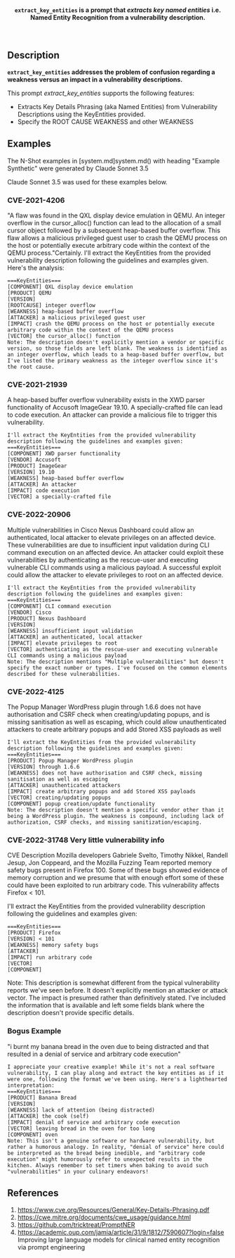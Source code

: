 <div align="center">

<h4><code>extract_key_entities</code> is a prompt that <em>extracts key named entities</em> i.e. Named Entity Recognition from a vulnerability description.</h4>

</div>

<br />

## Description

**`extract_key_entities` addresses the problem of confusion regarding a weakness versus an impact in a vulnerability descriptions.**

This prompt _extract_key_entities_ supports the following features:

- Extracts Key Details Phrasing (aka Named Entities) from Vulnerability Descriptions using the KeyEntities provided.
- Specify the ROOT CAUSE WEAKNESS and other WEAKNESS

## Examples

The N-Shot examples in [system.md]system.md() with heading "Example Synthetic" were generated by Claude Sonnet 3.5 

Claude Sonnet 3.5 was used for these examples below.


### CVE-2021-4206
"A flaw was found in the QXL display device emulation in QEMU. An integer overflow in the cursor_alloc() function can lead to the allocation of a small cursor object followed by a subsequent heap-based buffer overflow. This flaw allows a malicious privileged guest user to crash the QEMU process on the host or potentially execute arbitrary code within the context of the QEMU process."Certainly. I'll extract the KeyEntities from the provided vulnerability description following the guidelines and examples given. Here's the analysis:

````
===KeyEntities===
[COMPONENT] QXL display device emulation
[PRODUCT] QEMU
[VERSION]
[ROOTCAUSE] integer overflow
[WEAKNESS] heap-based buffer overflow
[ATTACKER] a malicious privileged guest user
[IMPACT] crash the QEMU process on the host or potentially execute arbitrary code within the context of the QEMU process
[VECTOR] the cursor_alloc() function
Note: The description doesn't explicitly mention a vendor or specific version, so those fields are left blank. The weakness is identified as an integer overflow, which leads to a heap-based buffer overflow, but I've listed the primary weakness as the integer overflow since it's the root cause.
````

### CVE-2021-21939 

A heap-based buffer overflow vulnerability exists in the XWD parser functionality of Accusoft ImageGear 19.10. A specially-crafted file can lead to code execution. An attacker can provide a malicious file to trigger this vulnerability.

````
I'll extract the KeyEntities from the provided vulnerability description following the guidelines and examples given:
===KeyEntities===
[COMPONENT] XWD parser functionality
[VENDOR] Accusoft
[PRODUCT] ImageGear
[VERSION] 19.10
[WEAKNESS] heap-based buffer overflow
[ATTACKER] An attacker
[IMPACT] code execution
[VECTOR] a specially-crafted file
````

### CVE-2022-20906
Multiple vulnerabilities in Cisco Nexus Dashboard could allow an authenticated, local attacker to elevate privileges on an affected device. These vulnerabilities are due to insufficient input validation during CLI command execution on an affected device. An attacker could exploit these vulnerabilities by authenticating as the rescue-user and executing vulnerable CLI commands using a malicious payload. A successful exploit could allow the attacker to elevate privileges to root on an affected device.

````
I'll extract the KeyEntities from the provided vulnerability description following the guidelines and examples given:
===KeyEntities===
[COMPONENT] CLI command execution
[VENDOR] Cisco
[PRODUCT] Nexus Dashboard
[VERSION]
[WEAKNESS] insufficient input validation
[ATTACKER] an authenticated, local attacker
[IMPACT] elevate privileges to root
[VECTOR] authenticating as the rescue-user and executing vulnerable CLI commands using a malicious payload
Note: The description mentions "Multiple vulnerabilities" but doesn't specify the exact number or types. I've focused on the common elements described for these vulnerabilities.
````

### CVE-2022-4125

The Popup Manager WordPress plugin through 1.6.6 does not have authorisation and CSRF check when creating/updating popups, and is missing sanitisation as well as escaping, which could allow unauthenticated attackers to create arbitrary popups and add Stored XSS payloads as well

````
I'll extract the KeyEntities from the provided vulnerability description following the guidelines and examples given:
===KeyEntities===
[PRODUCT] Popup Manager WordPress plugin
[VERSION] through 1.6.6
[WEAKNESS] does not have authorisation and CSRF check, missing sanitisation as well as escaping
[ATTACKER] unauthenticated attackers
[IMPACT] create arbitrary popups and add Stored XSS payloads
[VECTOR] creating/updating popups
[COMPONENT] popup creation/update functionality
Note: The description doesn't mention a specific vendor other than it being a WordPress plugin. The weakness is compound, including lack of authorization, CSRF checks, and missing sanitization/escaping.
````

### CVE-2022-31748 Very little vulnerability info

CVE Description
Mozilla developers Gabriele Svelto, Timothy Nikkel, Randell Jesup, Jon Coppeard, and the Mozilla Fuzzing Team reported memory safety bugs present in Firefox 100. Some of these bugs showed evidence of memory corruption and we presume that with enough effort some of these could have been exploited to run arbitrary code. This vulnerability affects Firefox < 101.

I'll extract the KeyEntities from the provided vulnerability description following the guidelines and examples given:

````
===KeyEntities===
[PRODUCT] Firefox
[VERSION] < 101
[WEAKNESS] memory safety bugs
[ATTACKER]
[IMPACT] run arbitrary code
[VECTOR]
[COMPONENT]
````

Note: This description is somewhat different from the typical vulnerability reports we've seen before. It doesn't explicitly mention an attacker or attack vector. The impact is presumed rather than definitively stated. I've included the information that is available and left some fields blank where the description doesn't provide specific details.


### Bogus Example

"i burnt my banana bread in the oven due to being distracted and that resulted in a denial of service and arbitrary code execution"

````
I appreciate your creative example! While it's not a real software vulnerability, I can play along and extract the key entities as if it were one, following the format we've been using. Here's a lighthearted interpretation:
===KeyEntities===
[PRODUCT] Banana Bread
[VERSION]
[WEAKNESS] lack of attention (being distracted)
[ATTACKER] the cook (self)
[IMPACT] denial of service and arbitrary code execution
[VECTOR] leaving bread in the oven for too long
[COMPONENT] oven
Note: This isn't a genuine software or hardware vulnerability, but rather a humorous analogy. In reality, "denial of service" here could be interpreted as the bread being inedible, and "arbitrary code execution" might humorously refer to unexpected results in the kitchen. Always remember to set timers when baking to avoid such "vulnerabilities" in your culinary endeavors!
````

## References

1. https://www.cve.org/Resources/General/Key-Details-Phrasing.pdf
2. https://cwe.mitre.org/documents/cwe_usage/guidance.html
3. https://github.com/tricktreat/PromptNER
4. https://academic.oup.com/jamia/article/31/9/1812/7590607?login=false Improving large language models for clinical named entity recognition via prompt engineering 